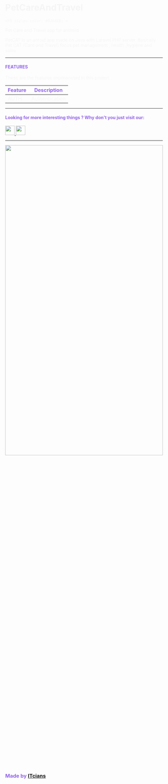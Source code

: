 # PetCareAndTravel
<!DOCTYPE html>
<html lang="en">

<body style="color: whitesmoke; padding: 16px;">

    <h3 style='color: #9264EB;'>
Pet Care and Travel app for android</h3>
    <p>PetCAT is an anroid app made on Java with Laravel PHP server. Basically Pet CAT (Care and Travel) focus pet management , health ,hygiene and sales.</p>
    <hr>
    <h4 style='color: #9264EB;'>FEATURES</h4>
    <p>These are the features implmeneted in this project:</p>
    <table style="box-shadow: 0px 0px 5px solid grey;">
        <thead>
            <tr>
                <th style='color: #9264EB;'>Feature</th>
                <th style='color: #9264EB;'>Description</th>
            </tr>
        </thead>
        <tbody>
            <tr>
                <td>AUTH</td>
                <td>
                    Authentication
                </td>
            </tr>
        </tbody>
    </table>
    <hr>
    <h4 style='color: #9264EB;'>Looking for more interesting things ? Why don't you just visit our:</h4>
    <a href='https://facebook.com/itcianx'>
        <img src='https://cdn-icons-png.flaticon.com/512/5968/5968764.png' width="30" height="30">
    </a>
    <a href='https://www.youtube.com/channel/UCFuPSGbeycB4ZPAFhIYQfQA'>
        <img src='https://cdn-icons-png.flaticon.com/512/1384/1384060.png' width="30" height="30">
    </a>
    <hr>
    <img src='https://itcians.com/wp-content/uploads/2022/02/Logo-of-ITcians-01-scaled.jpg' style="width:100%;height:50%">
    <h3 style='color: #9264EB;'>Made by <a href='https://itcians.com'>ITcians</a></h3><br>
</body>
